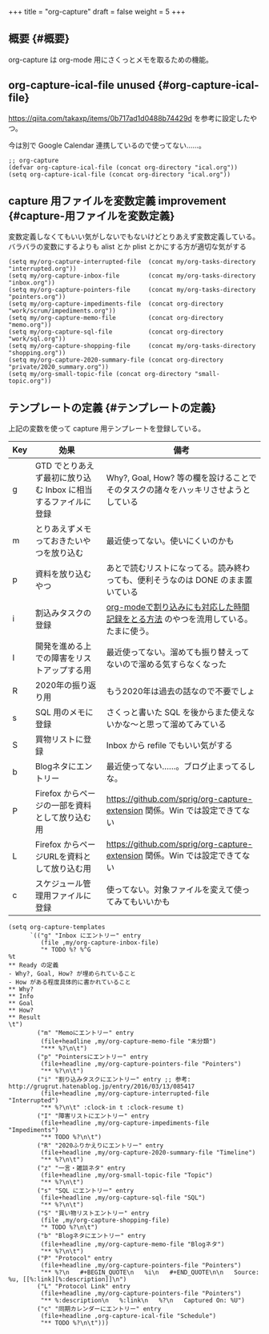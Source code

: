 +++
title = "org-capture"
draft = false
weight = 5
+++

## 概要 {#概要}

org-capture は org-mode 用にさくっとメモを取るための機能。


## org-capture-ical-file <span class="tag"><span class="unused">unused</span></span> {#org-capture-ical-file}

<https://qiita.com/takaxp/items/0b717ad1d0488b74429d> を参考に設定したやつ。

今は別で Google Calendar 連携しているので使ってない……。

```emacs-lisp
;; org-capture
(defvar org-capture-ical-file (concat org-directory "ical.org"))
(setq org-capture-ical-file (concat org-directory "ical.org"))
```


## capture 用ファイルを変数定義 <span class="tag"><span class="improvement">improvement</span></span> {#capture-用ファイルを変数定義}

変数定義しなくてもいい気がしないでもないけどとりあえず変数定義している。バラバラの変数にするよりも alist とか plist とかにする方が適切な気がする

```emacs-lisp
(setq my/org-capture-interrupted-file  (concat my/org-tasks-directory "interrupted.org"))
(setq my/org-capture-inbox-file        (concat my/org-tasks-directory "inbox.org"))
(setq my/org-capture-pointers-file     (concat my/org-tasks-directory "pointers.org"))
(setq my/org-capture-impediments-file  (concat org-directory "work/scrum/impediments.org"))
(setq my/org-capture-memo-file         (concat org-directory "memo.org"))
(setq my/org-capture-sql-file          (concat org-directory "work/sql.org"))
(setq my/org-capture-shopping-file     (concat my/org-tasks-directory "shopping.org"))
(setq my/org-capture-2020-summary-file (concat org-directory "private/2020_summary.org"))
(setq my/org-small-topic-file (concat org-directory "small-topic.org"))
```


## テンプレートの定義 {#テンプレートの定義}

上記の変数を使って capture 用テンプレートを登録している。

| Key | 効果                                 | 備考                                                                                                    |
|-----|------------------------------------|-------------------------------------------------------------------------------------------------------|
| g   | GTD でとりあえず最初に放り込む Inbox に相当するファイルに登録 | Why?, Goal, How? 等の欄を設けることでそのタスクの諸々をハッキリさせようとしている                       |
| m   | とりあえずメモっておきたいやつを放り込む | 最近使ってない。使いにくいのかも                                                                        |
| p   | 資料を放り込むやつ                   | あとで読むリストになってる。読み終わっても、便利そうなのは DONE のまま置いている                        |
| i   | 割込みタスクの登録                   | [org-modeで割り込みにも対応した時間記録をとる方法](https://grugrut.hatenablog.jp/entry/2016/03/13/085417) のやつを流用している。たまに使う。 |
| I   | 開発を進める上での障害をリストアップする用 | 最近使ってない。溜めても振り替えってないので溜める気すらなくなった                                      |
| R   | 2020年の振り返り用                   | もう2020年は過去の話なので不要でしょ                                                                    |
| s   | SQL 用のメモに登録                   | さくっと書いた SQL を後からまた使えないかな〜と思って溜めてみている                                     |
| S   | 買物リストに登録                     | Inbox から refile でもいい気がする                                                                      |
| b   | Blogネタにエントリー                 | 最近使ってない……。ブログ止まってるしな。                                                              |
| P   | Firefox からページの一部を資料として放り込む用 | <https://github.com/sprig/org-capture-extension> 関係。Win では設定できてない                           |
| L   | Firefox からページURLを資料として放り込む用 | <https://github.com/sprig/org-capture-extension> 関係。Win では設定できてない                           |
| c   | スケジュール管理用ファイルに登録     | 使ってない。対象ファイルを変えて使ってみてもいいかも                                                    |

```emacs-lisp
(setq org-capture-templates
      `(("g" "Inbox にエントリー" entry
         (file ,my/org-capture-inbox-file)
         "* TODO %? %^G
%t
** Ready の定義
- Why?, Goal, How? が埋められていること
- How がある程度具体的に書かれていること
** Why?
** Info
** Goal
** How?
** Result
\t")
        ("m" "Memoにエントリー" entry
         (file+headline ,my/org-capture-memo-file "未分類")
         "*** %?\n\t")
        ("p" "Pointersにエントリー" entry
         (file+headline ,my/org-capture-pointers-file "Pointers")
         "** %?\n\t")
        ("i" "割り込みタスクにエントリー" entry ;; 参考: http://grugrut.hatenablog.jp/entry/2016/03/13/085417
         (file+headline ,my/org-capture-interrupted-file "Interrupted")
         "** %?\n\t" :clock-in t :clock-resume t)
        ("I" "障害リストにエントリー" entry
         (file+headline ,my/org-capture-impediments-file "Impediments")
         "** TODO %?\n\t")
        ("R" "2020ふりかえりにエントリー" entry
         (file+headline ,my/org-capture-2020-summary-file "Timeline")
         "** %?\n\t")
        ("z" "一言・雑談ネタ" entry
         (file+headline ,my/org-small-topic-file "Topic")
         "** %?\n\t")
        ("s" "SQL にエントリー" entry
         (file+headline ,my/org-capture-sql-file "SQL")
         "** %?\n\t")
        ("S" "買い物リストエントリー" entry
         (file ,my/org-capture-shopping-file)
         "* TODO %?\n\t")
        ("b" "Blogネタにエントリー" entry
         (file+headline ,my/org-capture-memo-file "Blogネタ")
         "** %?\n\t")
        ("P" "Protocol" entry
         (file+headline ,my/org-capture-pointers-file "Pointers")
         "** %?\n   #+BEGIN_QUOTE\n   %i\n   #+END_QUOTE\n\n   Source: %u, [[%:link][%:description]]\n")
        ("L" "Protocol Link" entry
         (file+headline ,my/org-capture-pointers-file "Pointers")
         "** %:description\n   %:link\n   %?\n   Captured On: %U")
        ("c" "同期カレンダーにエントリー" entry
         (file+headline ,org-capture-ical-file "Schedule")
         "** TODO %?\n\t")))
```
